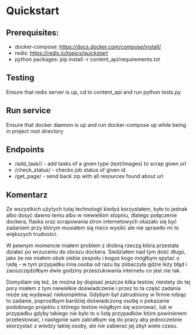 # Quickstart

## Prerequisites:
- docker-compose: https://docs.docker.com/compose/install/
- redis: https://redis.io/topics/quickstart
- python packages: pip install -r content_api/requirements.txt

## Testing
Ensure that redis server is up, cd to content_api and run python tests.py

## Run service
Ensure that docker daemon is up and run docker-compose up while being in project root directory

## Endpoints
- /add_task/<type>/<url> - add tasks of a given type (text/images) to scrap given url
- /check_status/<id> - checks job status of given id
- /get_page/<url> - send back zip with all resources found about url



## Komentarz
Ze wszystkich użytych tutaj technologii kiedyś korzystałem, było to jednak albo dosyć dawno temu
albo w niewielkim stopniu, dlatego połączenie dockera, flaska oraz scrapowania stron internetowych
okazało się być zadaniem przy którym musiałem się nieco wysilić ale nie sprawiło mi to większych
trudności.

W pewnym momencie miałem problem z drobną rzeczą która przestała działać po wrzuceniu do obrazu
dockera. Siedziałem nad tym dość długo, jako że nie miałem obok siebie zespołu i kogoś kogo mógłbym
spytać o radę - w tym przypadku inna osoba od razu by zobaczyła gdzie leży błąd i zaoszczędziłbym
dwie godziny przeszukiwania internetu co jest nie tak.

Domyślam się też, że można by dopisać jeszcze kilka testów, niestety do tej pory miałem z
tym niewielkie doświadczenie i przez to ta część zadania może się wydawać niekompletna. Gdybym był
zatrudniony w firmie robiąc to zadanie, poprosiłbym bardziej doświadczoną osobę o pokazanie podobnego projektu z którego
testów mógłbym się wzorować, lub w przypadku gdyby takiego nie było to o listę przypadków które
powinienem przetestować, i następnie sam zabrałbym się do pracy aby jednocześnie skorzystać z wiedzy takiej osoby, ale nie zabierać jej zbyt wiele czasu.
